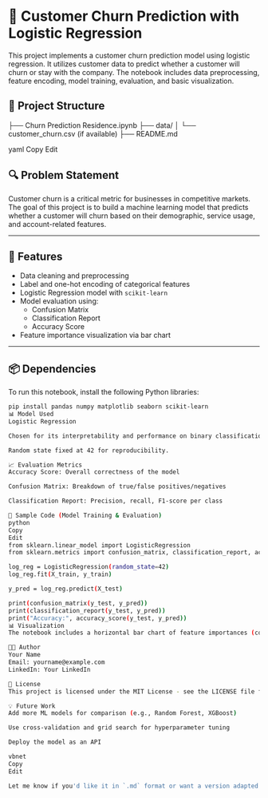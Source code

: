 # 🧠 Customer Churn Prediction with Logistic Regression

This project implements a customer churn prediction model using logistic regression. It utilizes customer data to predict whether a customer will churn or stay with the company. The notebook includes data preprocessing, feature encoding, model training, evaluation, and basic visualization.

## 📁 Project Structure

├── Churn Prediction Residence.ipynb
├── data/
│ └── customer_churn.csv (if available)
├── README.md

yaml
Copy
Edit

## 🔍 Problem Statement

Customer churn is a critical metric for businesses in competitive markets. The goal of this project is to build a machine learning model that predicts whether a customer will churn based on their demographic, service usage, and account-related features.

---

## 🚀 Features

- Data cleaning and preprocessing
- Label and one-hot encoding of categorical features
- Logistic Regression model with `scikit-learn`
- Model evaluation using:
  - Confusion Matrix
  - Classification Report
  - Accuracy Score
- Feature importance visualization via bar chart

---

## 📦 Dependencies

To run this notebook, install the following Python libraries:

```bash
pip install pandas numpy matplotlib seaborn scikit-learn
📊 Model Used
Logistic Regression

Chosen for its interpretability and performance on binary classification tasks.

Random state fixed at 42 for reproducibility.

📈 Evaluation Metrics
Accuracy Score: Overall correctness of the model

Confusion Matrix: Breakdown of true/false positives/negatives

Classification Report: Precision, recall, F1-score per class

📌 Sample Code (Model Training & Evaluation)
python
Copy
Edit
from sklearn.linear_model import LogisticRegression
from sklearn.metrics import confusion_matrix, classification_report, accuracy_score

log_reg = LogisticRegression(random_state=42)
log_reg.fit(X_train, y_train)

y_pred = log_reg.predict(X_test)

print(confusion_matrix(y_test, y_pred))
print(classification_report(y_test, y_pred))
print("Accuracy:", accuracy_score(y_test, y_pred))
📊 Visualization
The notebook includes a horizontal bar chart of feature importances (coefficients) to help interpret which variables most influence churn prediction.

👩‍💻 Author
Your Name
Email: yourname@example.com
LinkedIn: Your LinkedIn

📜 License
This project is licensed under the MIT License - see the LICENSE file for details.

💡 Future Work
Add more ML models for comparison (e.g., Random Forest, XGBoost)

Use cross-validation and grid search for hyperparameter tuning

Deploy the model as an API

vbnet
Copy
Edit

Let me know if you'd like it in `.md` format or want a version adapted for GitHub Pages.
